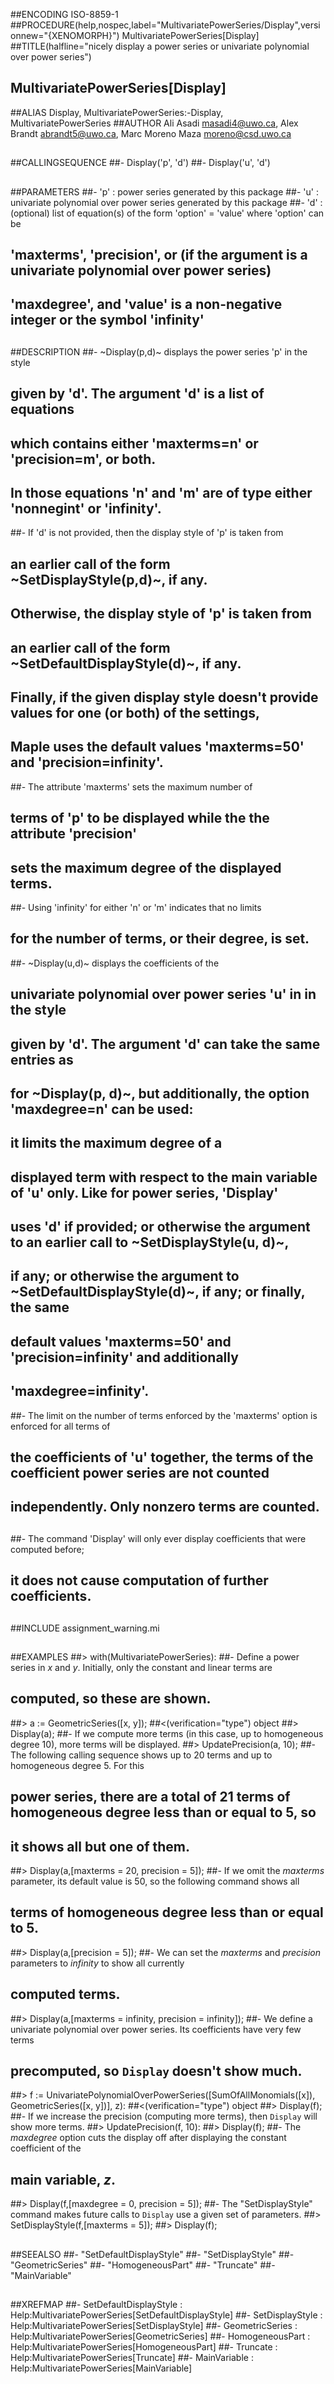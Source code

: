 ##ENCODING ISO-8859-1
##PROCEDURE(help,nospec,label="MultivariatePowerSeries/Display",versionnew="{XENOMORPH}") MultivariatePowerSeries[Display]
##TITLE(halfline="nicely display a power series or univariate polynomial over power series")
##    MultivariatePowerSeries[Display]
##ALIAS Display, MultivariatePowerSeries:-Display, MultivariatePowerSeries
##AUTHOR Ali Asadi masadi4@uwo.ca, Alex Brandt abrandt5@uwo.ca, Marc Moreno Maza moreno@csd.uwo.ca
##
##CALLINGSEQUENCE
##- Display('p', 'd')
##- Display('u', 'd')
##
##PARAMETERS
##- 'p' : power series generated by this package
##- 'u' : univariate polynomial over power series generated by this package
##- 'd' : (optional) list of equation(s) of the form 'option' = 'value' where 'option' can be
##  'maxterms', 'precision', or (if the argument is a univariate polynomial over power series)
##  'maxdegree', and 'value' is a non-negative integer or the symbol 'infinity'
##
##DESCRIPTION
##- ~Display(p,d)~ displays the power series 'p' in the style 
##   given by 'd'. The argument 'd' is a list of equations 
## which contains either  'maxterms=n' or 'precision=m', or both. 
## In those equations 'n' and 'm' are of type either 'nonnegint' or 'infinity'.
##- If 'd' is not provided, then the display style of 'p' is taken from
##  an earlier call of the form ~SetDisplayStyle(p,d)~, if any.
##  Otherwise, the display style of 'p' is taken from
## an earlier call of the form ~SetDefaultDisplayStyle(d)~, if any.
##  Finally, if the given display style doesn't provide values for one (or both) of the settings,
##  Maple uses the default values 'maxterms=50' and 'precision=infinity'.
##- The attribute 'maxterms' sets the maximum number of
##  terms of 'p' to be displayed while the the attribute 'precision'
##  sets the maximum degree of the displayed terms.
##- Using 'infinity' for either 'n' or 'm' indicates that no limits
##  for the number of terms, or their degree, is set.
##- ~Display(u,d)~ displays the coefficients of the
##  univariate polynomial over power series 'u' in in the style
##   given by 'd'.  The argument 'd' can take the same entries as
##   for ~Display(p, d)~, but additionally, the option 'maxdegree=n' can be used:
##  it limits the maximum degree  of a
##  displayed term with respect to the main variable of 'u' only. Like for power series, 'Display'
##  uses 'd' if provided; or otherwise the argument to an earlier call to ~SetDisplayStyle(u, d)~,
##  if any; or otherwise the argument to ~SetDefaultDisplayStyle(d)~, if any; or finally, the same
##  default values 'maxterms=50' and 'precision=infinity' and additionally
##  'maxdegree=infinity'.
##- The limit on the number of terms enforced by the 'maxterms' option is enforced for all terms of
##  the coefficients of 'u' together, the terms of the coefficient power series are not counted
##  independently. Only nonzero terms are counted.
##  
##- The command 'Display' will only ever display coefficients that were computed before;
##  it does not cause computation of further coefficients.
##
##INCLUDE assignment_warning.mi
##
##EXAMPLES
##> with(MultivariatePowerSeries):
##- Define a power series in _x_ and _y_. Initially, only the constant and linear terms are
##  computed, so these are shown.
##> a := GeometricSeries([x, y]);
##<(verification="type") object
##> Display(a);
##- If we compute more terms (in this case, up to homogeneous degree 10), more terms will be displayed.
##> UpdatePrecision(a, 10);
##- The following calling sequence shows up to 20 terms and up to homogeneous degree 5. For this
##  power series, there are a total of 21 terms of homogeneous degree less than or equal to 5, so
##  it shows all but one of them.
##> Display(a,[maxterms = 20, precision = 5]);
##- If we omit the _maxterms_ parameter, its default value is 50, so the following command shows all
##  terms of homogeneous degree less than or equal to 5.
##> Display(a,[precision = 5]);
##- We can set the _maxterms_ and _precision_ parameters to _infinity_ to show all currently
##  computed terms.
##> Display(a,[maxterms = infinity, precision = infinity]);
##- We define a univariate polynomial over power series. Its coefficients have very few terms
##  precomputed, so `Display` doesn't show much.
##> f := UnivariatePolynomialOverPowerSeries([SumOfAllMonomials([x]), GeometricSeries([x, y])], z):
##<(verification="type") object
##> Display(f);
##- If we increase the precision (computing more terms), then `Display` will show more terms.
##> UpdatePrecision(f, 10):
##> Display(f);
##- The _maxdegree_ option cuts the display off after displaying the constant coefficient of the
##  main variable, _z_.
##> Display(f,[maxdegree = 0, precision = 5]);
##- The "SetDisplayStyle" command makes future calls to `Display` use a given set of parameters.
##> SetDisplayStyle(f,[maxterms = 5]);
##> Display(f);
##
##SEEALSO
##- "SetDefaultDisplayStyle"
##- "SetDisplayStyle"
##- "GeometricSeries"
##- "HomogeneousPart"
##- "Truncate"
##- "MainVariable"
##
##XREFMAP
##- SetDefaultDisplayStyle : Help:MultivariatePowerSeries[SetDefaultDisplayStyle]
##- SetDisplayStyle : Help:MultivariatePowerSeries[SetDisplayStyle]
##- GeometricSeries : Help:MultivariatePowerSeries[GeometricSeries]
##- HomogeneousPart : Help:MultivariatePowerSeries[HomogeneousPart]
##- Truncate : Help:MultivariatePowerSeries[Truncate]
##- MainVariable : Help:MultivariatePowerSeries[MainVariable]
